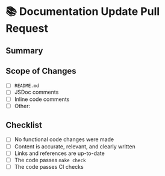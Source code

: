 # 📚 Documentation Update Pull Request

## Summary

<!-- Describe what documentation was added or improved -->

## Scope of Changes

- [ ] `README.md`
- [ ] JSDoc comments
- [ ] Inline code comments
- [ ] Other: <!-- specify -->

## Checklist

- [ ] No functional code changes were made
- [ ] Content is accurate, relevant, and clearly written
- [ ] Links and references are up-to-date
- [ ] The code passes `make check`
- [ ] The code passes CI checks
